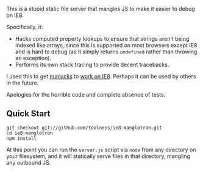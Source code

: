This is a stupid static file server that mangles JS to make it easier to
debug on IE8.

Specifically, it:

* Hacks computed property lookups to ensure that strings aren't being
  indexed like arrays, since this is supported on most browsers except IE8
  and is hard to debug (as it simply returns `undefined` rather than
  throwing an exception).
* Performs its own stack tracing to provide decent tracebacks.

I used this to get [nunjucks][] to [work on IE8][]. Perhaps it can be
used by others in the future.

Apologies for the horrible code and complete absence of tests.

## Quick Start

    git checkout git://github.com/toolness/ie8-manglotron.git
    cd ie8-manglotron
    npm install

At this point you can run the `server.js` script via `node` from any
directory on your filesystem, and it will statically serve files in that 
directory, mangling any outbound JS.

  [nunjucks]: http://nunjucks.jlongster.com/
  [work on IE8]: https://github.com/jlongster/nunjucks/pull/75
